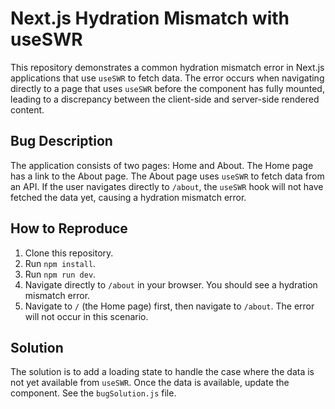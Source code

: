 # Next.js Hydration Mismatch with useSWR
This repository demonstrates a common hydration mismatch error in Next.js applications that use `useSWR` to fetch data. The error occurs when navigating directly to a page that uses `useSWR` before the component has fully mounted, leading to a discrepancy between the client-side and server-side rendered content.

## Bug Description
The application consists of two pages: Home and About. The Home page has a link to the About page.  The About page uses `useSWR` to fetch data from an API. If the user navigates directly to `/about`, the `useSWR` hook will not have fetched the data yet, causing a hydration mismatch error.

## How to Reproduce
1. Clone this repository.
2. Run `npm install`.
3. Run `npm run dev`.
4. Navigate directly to `/about` in your browser. You should see a hydration mismatch error.
5. Navigate to `/` (the Home page) first, then navigate to `/about`. The error will not occur in this scenario.

## Solution
The solution is to add a loading state to handle the case where the data is not yet available from `useSWR`. Once the data is available, update the component. See the `bugSolution.js` file.